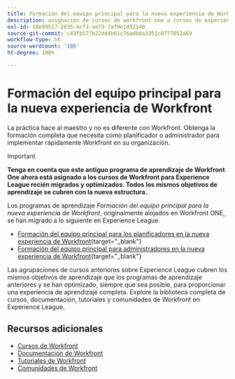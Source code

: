 ```yaml
---
title: Formación del equipo principal para la nueva experiencia de Workfront
description: asignación de cursos de workfront one a cursos de experience league
exl-id: 18e89517-2835-4cf3-ae7d-7af9e1d52140
source-git-commit: c43fb577b22dddb61c76adb0a3351c0777852a69
workflow-type: ht
source-wordcount: '186'
ht-degree: 100%

---
```


# Formación del equipo principal para la nueva experiencia de Workfront

La práctica hace al maestro y no es diferente con Workfront. Obtenga la formación completa que necesita como planificador o administrador para implementar rápidamente Workfront en su organización.

>[!IMPORTANT]
>
>**Tenga en cuenta que este antiguo programa de aprendizaje de Workfront One ahora está asignado a los cursos de Workfront para Experience League recién migrados y optimizados.  Todos los mismos objetivos de aprendizaje se cubren con la nueva estructura.**.

Los programas de aprendizaje *Formación del equipo principal para la nueva experiencia de Workfront*, originalmente alojados en Workfront ONE, se han migrado a lo siguiente en Experience League.

* [Formación del equipo principal para los planificadores en la nueva experiencia de Workfront](core-team-training-program-for-planners.md){target="_blank"}
* [Formación del equipo principal para administradores en la nueva experiencia de Workfront](core-team-training-program-for-administrators.md){target="_blank"}

Las agrupaciones de cursos anteriores sobre Experience League cubren los mismos objetivos de aprendizaje que los programas de aprendizaje anteriores y se han optimizado, siempre que sea posible, para proporcionar una experiencia de aprendizaje completa.  Explore la biblioteca completa de cursos, documentación, tutoriales y comunidades de Workfront en Experience League.

## Recursos adicionales

* [Cursos de Workfront](https://experienceleague.adobe.com/?lang=es&amp;Solution=Workfront#courses)
* [Documentación de Workfront](https://experienceleague.adobe.com/docs/workfront.html?lang=es)
* [Tutoriales de Workfront](https://experienceleague.adobe.com/docs/workfront-learn/tutorials-workfront/home.html?lang=es)
* [Comunidades de Workfront](https://experienceleaguecommunities.adobe.com/t5/workfront/ct-p/workfront)
